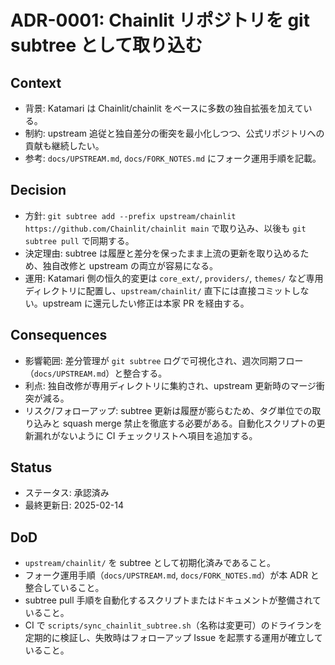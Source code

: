 # ADR-0001: Chainlit リポジトリを git subtree として取り込む

## Context
- 背景: Katamari は Chainlit/chainlit をベースに多数の独自拡張を加えている。
- 制約: upstream 追従と独自差分の衝突を最小化しつつ、公式リポジトリへの貢献も継続したい。
- 参考: `docs/UPSTREAM.md`, `docs/FORK_NOTES.md` にフォーク運用手順を記載。

## Decision
- 方針: `git subtree add --prefix upstream/chainlit https://github.com/Chainlit/chainlit main` で取り込み、以後も `git subtree pull` で同期する。
- 決定理由: subtree は履歴と差分を保ったまま上流の更新を取り込めるため、独自改修と upstream の両立が容易になる。
- 運用: Katamari 側の恒久的変更は `core_ext/`, `providers/`, `themes/` など専用ディレクトリに配置し、`upstream/chainlit/` 直下には直接コミットしない。upstream に還元したい修正は本家 PR を経由する。

## Consequences
- 影響範囲: 差分管理が `git subtree` ログで可視化され、週次同期フロー（`docs/UPSTREAM.md`）と整合する。
- 利点: 独自改修が専用ディレクトリに集約され、upstream 更新時のマージ衝突が減る。
- リスク/フォローアップ: subtree 更新は履歴が膨らむため、タグ単位での取り込みと squash merge 禁止を徹底する必要がある。自動化スクリプトの更新漏れがないように CI チェックリストへ項目を追加する。

## Status
- ステータス: 承認済み
- 最終更新日: 2025-02-14

## DoD
- `upstream/chainlit/` を subtree として初期化済みであること。
- フォーク運用手順（`docs/UPSTREAM.md`, `docs/FORK_NOTES.md`）が本 ADR と整合していること。
- subtree pull 手順を自動化するスクリプトまたはドキュメントが整備されていること。
- CI で `scripts/sync_chainlit_subtree.sh`（名称は変更可）のドライランを定期的に検証し、失敗時はフォローアップ Issue を起票する運用が確立していること。
